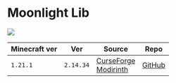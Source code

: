 # Moonlight Lib

![](https://cdn.modrinth.com/data/twkfQtEc/icon.png)

| Minecraft ver | Ver       | Source                                                                                                            | Repo                                                 |
| ------------- | --------- | ----------------------------------------------------------------------------------------------------------------- | ---------------------------------------------------- |
| `1.21.1`      | `2.14.34` | [CurseForge](https://www.curseforge.com/minecraft/mc-mods/selene)<br>[Modirinth](https://modrinth.com/mod/moonlight) | [GitHub](https://github.com/MehVahdJukaar/Moonlight) |
